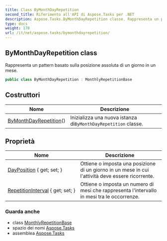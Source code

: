 ```yaml
---
title: Class ByMonthDayRepetition
second_title: Riferimento all'API di Aspose.Tasks per .NET
description: Aspose.Tasks.ByMonthDayRepetition classe. Rappresenta un pattern basato sulla posizione assoluta di un giorno in un mese.
type: docs
weight: 170
url: /it/net/aspose.tasks/bymonthdayrepetition/
---
```

## ByMonthDayRepetition class

Rappresenta un pattern basato sulla posizione assoluta di un giorno in un mese.

```csharp
public class ByMonthDayRepetition : MonthlyRepetitionBase
```

## Costruttori

| Nome | Descrizione |
| --- | --- |
| [ByMonthDayRepetition](bymonthdayrepetition/)() | Inizializza una nuova istanza di`ByMonthDayRepetition` classe. |

## Proprietà

| Nome | Descrizione |
| --- | --- |
| [DayPosition](../../aspose.tasks/bymonthdayrepetition/dayposition/) { get; set; } | Ottiene o imposta una posizione di un giorno in un mese in cui l'attività deve essere ricorrente. |
| [RepetitionInterval](../../aspose.tasks/monthlyrepetitionbase/repetitioninterval/) { get; set; } | Ottiene o imposta un numero di mesi che rappresenta l'intervallo in mesi tra le occorrenze. |

### Guarda anche

* class [MonthlyRepetitionBase](../monthlyrepetitionbase/)
* spazio dei nomi [Aspose.Tasks](../../aspose.tasks/)
* assemblea [Aspose.Tasks](../../)



